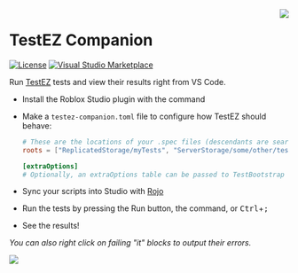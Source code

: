 [marketplace-shield]: https://img.shields.io/visual-studio-marketplace/d/tacheometrist.testez-companion
[marketplace-url]: https://marketplace.visualstudio.com/items?itemName=tacheometrist.testez-companion
[license-shield]: https://img.shields.io/github/license/tacheometry/testez-companion
[license-url]: https://github.com/tacheometry/testez-companion/blob/master/LICENSE.md

<img align="right" src="https://user-images.githubusercontent.com/39647014/116725501-a2944700-a9ea-11eb-80ce-f5699b0c6568.png"/>

# TestEZ Companion

[![License][license-shield]][license-url]
[![Visual Studio Marketplace][marketplace-shield]][marketplace-url]

Run [TestEZ](https://roblox.github.io/testez/) tests and view their results right from VS Code.

-   Install the Roblox Studio plugin with the command
-   Make a `testez-companion.toml` file to configure how TestEZ should behave:

    ```toml
    # These are the locations of your .spec files (descendants are searched too)
    roots = ["ReplicatedStorage/myTests", "ServerStorage/some/other/tests"]

    [extraOptions]
    # Optionally, an extraOptions table can be passed to TestBootstrap
    ```

-   Sync your scripts into Studio with [Rojo](https://rojo.space/)
-   Run the tests by pressing the Run button, the command, or <kbd>Ctrl</kbd>+<kbd>;</kbd>
-   See the results!

_You can also right click on failing "it" blocks to output their errors._

![](https://user-images.githubusercontent.com/39647014/115806038-bdfdc180-a3ee-11eb-9c7c-f85b4491a8bc.png)
